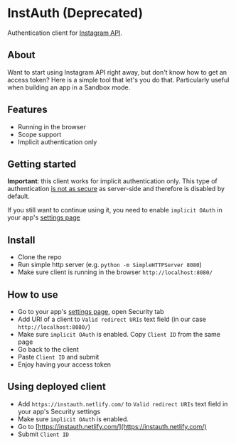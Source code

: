 # InstAuth (Deprecated)

Authentication client for [Instagram API](https://www.instagram.com/developer/).

## About

Want to start using Instagram API right away, but don't know how to get an acсess token?
Here is a simple tool that let's you do that. Particularly useful when building an app in a Sandbox mode.

## Features
* Running in the browser
* Scope support
* Implicit authentication only

## Getting started
**Important**: this client works for implicit authentication only. This type of authentication [is not as secure](https://www.instagram.com/developer/authentication/) as server-side and therefore is disabled by default.

If you still want to continue using it, you need to enable `implicit OAuth` in your app's [settings page](https://www.instagram.com/developer/clients/manage/)

## Install
* Clone the repo
* Run simple http server (e.g. `python -m SimpleHTTPServer 8080`)
* Make sure client is running in the browser `http://localhost:8080/`

## How to use
* Go to your app's [settings page](https://www.instagram.com/developer/clients/manage/), open Security tab
* Add URI of a client to `Valid redirect URIs` text field (in our case `http://localhost:8080/`)
* Make sure `implicit OAuth` is enabled. Copy `Client ID` from the same page
* Go back to the client
* Paste `Client ID` and submit
* Enjoy having your access token

## Using deployed client
* Add `https://instauth.netlify.com/` to `Valid redirect URIs` text field in your app's Security settings
* Make sure `implicit OAuth` is enabled.
* Go to [https://instauth.netlify.com/](https://instauth.netlify.com/)
* Submit `Client ID`
